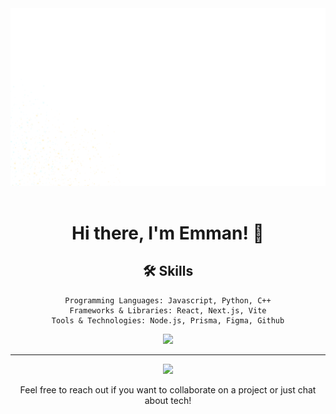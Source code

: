 <div align="center">
  <img src="https://github.com/icecubes99/icecubes99/blob/main/ReadMePhoto.png">
  <br/>
  <br/>

  # Hi there, I'm Emman! 👋

  ## 🛠 Skills
    Programming Languages: Javascript, Python, C++
    Frameworks & Libraries: React, Next.js, Vite
    Tools & Technologies: Node.js, Prisma, Figma, Github


  ![](https://github-readme-streak-stats.herokuapp.com/?user=icecubes99&theme=dark&hide_border=false)

  ---

  [![](https://visitcount.itsvg.in/api?id=icecubes99&icon=0&color=0)](https://visitcount.itsvg.in)

  Feel free to reach out if you want to collaborate on a project or just chat about tech!
</div>